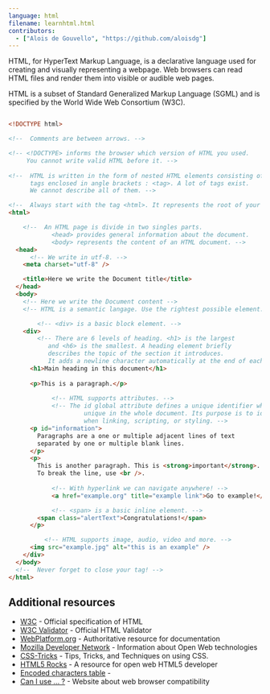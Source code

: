 ```yaml
---
language: html
filename: learnhtml.html
contributors:
  - ["Alois de Gouvello", "https://github.com/aloisdg"]
---
```


HTML, for HyperText Markup Language, is a declarative language used for creating and visually representing a webpage. Web browsers can read HTML files and render them into visible or audible web pages.
 
HTML is a subset of Standard Generalized Markup Language (SGML) and is specified by the World Wide Web Consortium (W3C).

```html

<!DOCTYPE html>

<!--  Comments are between arrows. -->

<!-- <!DOCTYPE> informs the browser which version of HTML you used.
	 You cannot write valid HTML before it. -->
	 
<!--  HTML is written in the form of nested HTML elements consisting of
      tags enclosed in angle brackets : <tag>. A lot of tags exist.
      We cannot describe all of them. -->

<!--  Always start with the tag <html>. It represents the root of your page. -->
<html>

	<!--  An HTML page is divide in two singles parts.
    		<head> provides general information about the document.
    		<body> represents the content of an HTML document. -->
  <head>
      <!-- We write in utf-8. -->
    <meta charset="utf-8" />

    <title>Here we write the Document title</title>
  </head>
  <body>
  	<!-- Here we write the Document content -->
  	<!-- HTML is a semantic langage. Use the rightest possible element. -->

		<!-- <div> is a basic block element. -->
    <div>
    	<!-- There are 6 levels of heading. <h1> is the largest
           and <h6> is the smallest. A heading element briefly
           describes the topic of the section it introduces.
           It adds a newline character automatically at the end of each one. -->
      <h1>Main heading in this document</h1>
  
      <p>This is a paragraph.</p>
  
			<!-- HTML supports attributes. -->
			<!-- The id global attribute defines a unique identifier which must be
					 unique in the whole document. Its purpose is to identify the element
					 when linking, scripting, or styling. -->
      <p id="information">
        Paragraphs are a one or multiple adjacent lines of text
        separated by one or multiple blank lines.
      </p>
      <p>
        This is another paragraph. This is <strong>important</strong>.
        To break the line, use <br />.
		
		    <!-- With hyperlink we can navigate anywhere! -->
		    <a href="example.org" title="example link">Go to example!</a>

		    <!-- <span> is a basic inline element. -->
        <span class="alertText">Congratulations!</span>
      </p>

		  <!-- HTML supports image, audio, video and more. -->
      <img src="example.jpg" alt="this is an example" />
    </div>
  </body>
  <!--  Never forget to close your tag! -->
</html>

```

## Additional resources

- [W3C](http://www.w3.org/TR/html/) - Official specification of HTML
- [W3C Validator](https://validator.w3.org/) - Official HTML Validator
- [WebPlatform.org](http://www.webplatform.org/) - Authoritative resource for documentation
- [Mozilla Developer Network](https://developer.mozilla.org/en-US/docs/Web/HTML/) - Information about Open Web technologies
- [CSS-Tricks](https://css-tricks.com/) - Tips, Tricks, and Techniques on using CSS.
- [HTML5 Rocks](http://www.html5rocks.com/en/) - A resource for open web HTML5 developer
- [Encoded characters table](http://dev.w3.org/html5/html-author/charref) - 
- [Can I use ... ?](http://caniuse.com/) - Website about web browser compatibility

